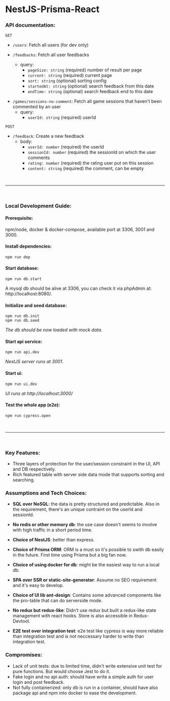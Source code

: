 # NestJS-Prisma-React

### API documentation:

`GET`

- `/users`: Fetch all users (for dev only)
- `/feedbacks`: Fetch all user feedbacks

  - query:
    - `pageSize: string` (required) number of result per page
    - `current: string` (required) current page
    - `sort: string` (optional) sorting config
    - `startedAt: string` (optional) search feedback from this date
    - `endTime: string` (optional) search feedback end to this date

<!-- - /games: Fetch all games
  - query:
    - `userId: number` (optional) the userId. If provided, only return games that user played
    - `includeSessions: string` (optional) if provided, includes the related sessions in each game -->

- `/games/sessions-no-comment`: Fetch all game sessions that haven't been commented by an user
  - query:
    - `userId: string` (required) userId

`POST`

- `/feedback`: Create a new feedback
  - body:
    - `userId: number` (required) the userId
    - `sessionId: number` (required) the sessionId on which the user comments
    - `rating: number` (required) the rating user put on this session
    - `content: string` (required) the comment, can be empty

&nbsp;

---

&nbsp;

### Local Development Guide:

#### **Prerequisite**:

npm/node, docker & docker-compose, available port at 3306, 3001 and 3000.

#### Install dependencies:

```
npm run dep
```

#### Start database:

```
npm run db.start
```

A mysql db should be alive at 3306, you can check it via phpAdmin at: http://localhost:8080/.

#### Initialize and seed database:

```
npm run db.init
npm run db.seed
```

*The db should be now loaded with mock data.*

#### Start api service:

```
npm run api.dev
```

*NestJS server runs at 3001.*

#### Start ui:

```
npm run ui.dev
```

*UI runs at http://localhost:3000/*

#### Test the whole app (e2e):

```
npm run cypress.open
```

&nbsp;

---

&nbsp;

### Key Features:

- Three layers of protection for the user/session constraint in the UI, API and DB respectively.
- Rich featured table with server side data mode that supports sorting and searching.

### Assumptions and Tech Choices:

- **SQL over NoSQL**: the data is pretty structured and predictable. Also in the requirement, there's an unique contraint on the userId and sessionId.

- **No redis or other memory db**: the use case doesn't seems to involve with high traffic in a short period time.

- **Choice of NestJS**: better than express.

- **Choice of Prisma ORM**: ORM is a must so it's possible to swith db easily in the future. First time using Prisma but a big fan now.

- **Choice of using docker for db**: might be the easiest way to run a local db.

- **SPA over SSR or static-site-generator**: Assume no SEO requirement and it's easy to develop.

- **Choice of UI lib ant-design**: Contains some advanced components like the pro-table that can do serverside mode.

- **No redux but redux-like**: Didn't use redux but built a redux-like state management with react hooks. Store is also accessible in Redux-Devtool.

- **E2E test over integration test**: e2e test like cypress is way more reliable than integration test and is not neccessary harder to write than integration test.


### Compromises:
- Lack of unit tests: due to limited time, didn't write extensive unit test for pure functions. But would choose Jest to do it.
- Fake login and no api auth: should have write a simple auth for user login and post feedback.
- Not fully containerized: only db is run in a container, should have also package api and npm into docker to ease the development.

